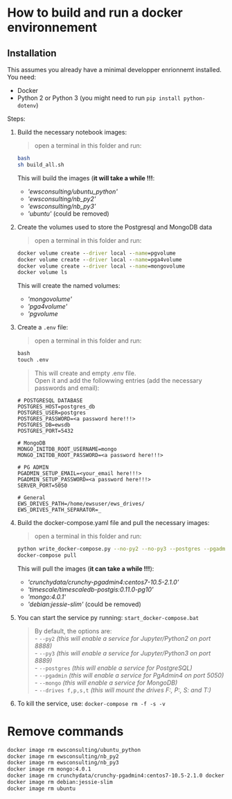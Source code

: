 How to build and run a docker environnement
=====

Installation
-----

This assumes you already have a minimal developper enrionnemt installed.
You need:
 - Docker
 - Python 2 or Python 3 (you might need to run ```pip install python-dotenv```)

Steps:
1. Build the necessary notebook images:
    > open a terminal in this folder and run:
    ```bash
    bash
    sh build_all.sh
    ```
    This will build the images (**it will take a while !!!**:
    -  *'ewsconsulting/ubuntu_python'*
    -  *'ewsconsulting/nb_py2'*
    -  *'ewsconsulting/nb_py3'*
    -  *'ubuntu'* (could be removed)

2. Create the volumes used to store the Postgresql and MongoDB data
    > open a terminal in this folder and run:
    ```cmd
    docker volume create --driver local --name=pgvolume
    docker volume create --driver local --name=pga4volume
    docker volume create --driver local --name=mongovolume
    docker volume ls
    ```
    This will create the named volumes:
    -  *'mongovolume'*
    -  *'pga4volume'*
    -  *'pgvolume*
3. Create a ```.env``` file:
    > open a terminal in this folder and run:
    ```cmd
    bash
    touch .env
    ```
    > This will create and empty .env file.<br>
    > Open it and add the followwing entries (add the necessary passwords and email):
    ```text
    # POSTGRESQL DATABASE
    POSTGRES_HOST=postgres_db
    POSTGRES_USER=postgres
    POSTGRES_PASSWORD=<a password here!!!>
    POSTGRES_DB=ewsdb
    POSTGRES_PORT=5432

    # MongoDB
    MONGO_INITDB_ROOT_USERNAME=mongo
    MONGO_INITDB_ROOT_PASSWORD=<a password here!!!>

    # PG ADMIN
    PGADMIN_SETUP_EMAIL=<your_email here!!!>
    PGADMIN_SETUP_PASSWORD=<a password here!!!>
    SERVER_PORT=5050

    # General
    EWS_DRIVES_PATH=/home/ewsuser/ews_drives/
    EWS_DRIVES_PATH_SEPARATOR=_
    ```


4. Build the docker-compose.yaml file and pull the necessary images:
    > open a terminal in this folder and run:
    ```bash
    python write_docker-compose.py --no-py2 --no-py3 --postgres --pgadmin --mongo --no_mount
    docker-compose pull
    ```
    This will pull the images (**it can take a while !!!**):
    -  *'crunchydata/crunchy-pgadmin4:centos7-10.5-2.1.0'*
    -  *'timescale/timescaledb-postgis:0.11.0-pg10'*
    -  *'mongo:4.0.1'*
    -  *'debian:jessie-slim'* (could be removed)

5. You can start the service py running:    ```start_docker-compose.bat```
    > By default, the options are:<br>
        - ```--py2``` *(this will enable a service for Jupyter/Python2 on port 8888)*<br>
        - ```--py3``` *(this will enable a service for Jupyter/Python3 on port 8889)*<br>
        - ```--postgres``` *(this will enable a service for PostgreSQL)*<br>
        - ```--pgadmin``` *(this will enable a service for PgAdmin4 on port 5050)*<br>
        - ```--mongo``` *(this will enable a service for MongoDB)*<br>
        - ```--drives f,p,s,t``` *(this will mount the drives F:, P:, S: and T:)*<br>

6. To kill the service, use:    ```docker-compose rm -f -s -v```
    

Remove commands
====
```bash
docker image rm ewsconsulting/ubuntu_python
docker image rm ewsconsulting/nb_py2
docker image rm ewsconsulting/nb_py3
docker image rm mongo:4.0.1 
docker image rm crunchydata/crunchy-pgadmin4:centos7-10.5-2.1.0 docker image rm docker image rm timescale/timescaledb-postgis:0.11.0-pg10
docker image rm debian:jessie-slim
docker image rm ubuntu
```